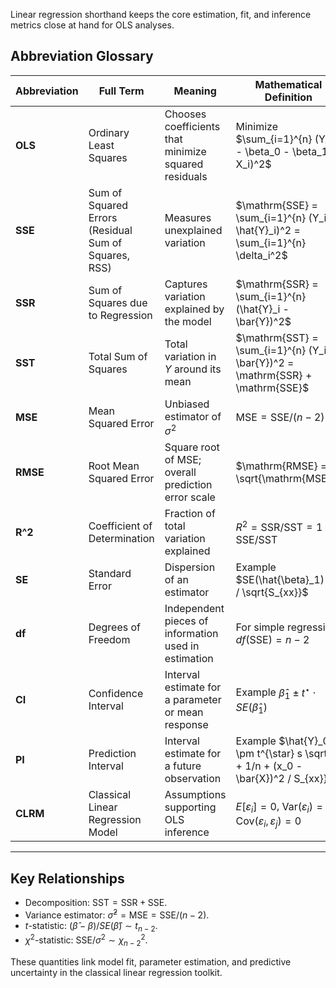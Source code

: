 Linear regression shorthand keeps the core estimation, fit, and inference metrics close at hand for OLS analyses.

## Abbreviation Glossary

| Abbreviation | Full Term | Meaning | Mathematical Definition |
| --- | --- | --- | --- |
| **OLS** | Ordinary Least Squares | Chooses coefficients that minimize squared residuals | Minimize $\sum_{i=1}^{n} (Y_i - \beta_0 - \beta_1 X_i)^2$ |
| **SSE** | Sum of Squared Errors (Residual Sum of Squares, RSS) | Measures unexplained variation | $\mathrm{SSE} = \sum_{i=1}^{n} (Y_i - \hat{Y}_i)^2 = \sum_{i=1}^{n} \delta_i^2$ |
| **SSR** | Sum of Squares due to Regression | Captures variation explained by the model | $\mathrm{SSR} = \sum_{i=1}^{n} (\hat{Y}_i - \bar{Y})^2$ |
| **SST** | Total Sum of Squares | Total variation in $Y$ around its mean | $\mathrm{SST} = \sum_{i=1}^{n} (Y_i - \bar{Y})^2 = \mathrm{SSR} + \mathrm{SSE}$ |
| **MSE** | Mean Squared Error | Unbiased estimator of $\sigma^2$ | $\mathrm{MSE} = \mathrm{SSE} / (n - 2)$ |
| **RMSE** | Root Mean Squared Error | Square root of MSE; overall prediction error scale | $\mathrm{RMSE} = \sqrt{\mathrm{MSE}}$ |
| **R^2** | Coefficient of Determination | Fraction of total variation explained | $R^2 = \mathrm{SSR} / \mathrm{SST} = 1 - \mathrm{SSE}/\mathrm{SST}$ |
| **SE** | Standard Error | Dispersion of an estimator | Example $SE(\hat{\beta}_1) = s / \sqrt{S_{xx}}$ |
| **df** | Degrees of Freedom | Independent pieces of information used in estimation | For simple regression $df(\mathrm{SSE}) = n - 2$ |
| **CI** | Confidence Interval | Interval estimate for a parameter or mean response | Example $\hat{\beta}_1 \pm t^{\star} \cdot SE(\hat{\beta}_1)$ |
| **PI** | Prediction Interval | Interval estimate for a future observation | Example $\hat{Y}_0 \pm t^{\star} s \sqrt{1 + 1/n + (x_0 - \bar{X})^2 / S_{xx}}$ |
| **CLRM** | Classical Linear Regression Model | Assumptions supporting OLS inference | $E[\varepsilon_i] = 0$, $\mathrm{Var}(\varepsilon_i) = \sigma^2$, $\mathrm{Cov}(\varepsilon_i, \varepsilon_j) = 0$ |

---

## Key Relationships

- Decomposition: $\mathrm{SST} = \mathrm{SSR} + \mathrm{SSE}$.
- Variance estimator: $\hat{\sigma}^2 = \mathrm{MSE} = \mathrm{SSE} / (n - 2)$.
- $t$-statistic: $(\hat{\beta} - \beta) / SE(\hat{\beta}) \sim t_{n-2}$.
- $\chi^2$-statistic: $\mathrm{SSE} / \sigma^2 \sim \chi^2_{n-2}$.

These quantities link model fit, parameter estimation, and predictive uncertainty in the classical linear regression toolkit.
